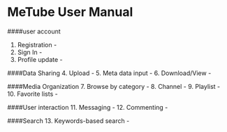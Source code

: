 # MeTube User Manual

####user account
1. Registration -
2. Sign In -
3. Profile update -

####Data Sharing
4. Upload -
5. Meta data input -
6. Download/View -

####Media Organization
7. Browse by category -
8. Channel -
9. Playlist -
10. Favorite lists -

####User interaction
11. Messaging -
12. Commenting -

####Search
13. Keywords-based search -
